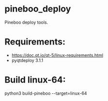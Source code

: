 # pineboo_deploy
Pineboo deploy tools.

Requirements:
=============

- https://doc.qt.io/qt-5/linux-requirements.html
- pyqtdeploy 3.1.1


Build linux-64:
===============
python3 build-pineboo --target=linux-64
